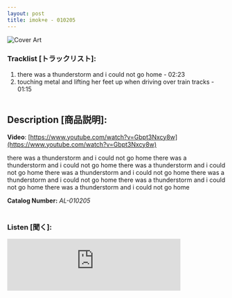 ```yaml
---
layout: post
title: imok+e - 010205
---
```


![Cover Art]({{site.baseurl}}/assets/images/010205-Cover.jpg)


### __Tracklist [トラックリスト]:__

1. there was a thunderstorm and i could not go home - 02:23
2. touching metal and lifting her feet up when driving over train tracks - 01:15 <br/><br/>

## __Description [商品説明]:__

**Video**: [https://www.youtube.com/watch?v=Gbpt3Nxcy8w](https://www.youtube.com/watch?v=Gbpt3Nxcy8w)

there was a thunderstorm and i could not go home
there was a thunderstorm and i could not go home
there was a thunderstorm and i could not go home
there was a thunderstorm and i could not go home
there was a thunderstorm and i could not go home
there was a thunderstorm and i could not go home
there was a thunderstorm and i could not go home

**Catalog Number:** _AL-010205_ <br/><br/>

### __Listen [聞く]:__

<iframe style="border: 0; width: 400px; height: 120px;" src="https://bandcamp.com/EmbeddedPlayer/album=1358317190/size=large/bgcol=ffffff/linkcol=333333/tracklist=false/artwork=small/transparent=true/" seamless><a href="https://angellips.bandcamp.com/album/010205">010205 by imok+e</a></iframe>

<br/><br/>
